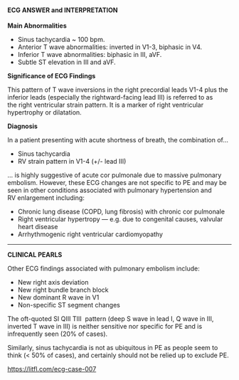 #### ECG ANSWER and INTERPRETATION

**Main Abnormalities**
* Sinus tachycardia ~ 100 bpm. 
* Anterior T wave abnormalities: inverted in V1-3, biphasic in V4. 
* Inferior T wave abnormalities: biphasic in III, aVF. 
* Subtle ST elevation in III and aVF. 

**Significance of ECG Findings**

This pattern of T wave inversions in the right precordial leads V1-4 plus the inferior leads (especially the rightward-facing lead III) is referred to as the right ventricular strain pattern. It is a marker of right ventricular hypertrophy or dilatation.

**Diagnosis**

In a patient presenting with acute shortness of breath, the combination of…
* Sinus tachycardia 
* RV strain pattern in V1-4 (+/- lead III)

… is highly suggestive of acute cor pulmonale due to massive pulmonary embolism.
However, these ECG changes are not specific to PE and may be seen in other conditions associated with pulmonary hypertension and RV enlargement including:
* Chronic lung disease (COPD, lung fibrosis) with chronic cor pulmonale
* Right ventricular hypertropy — e.g. due to congenital causes, valvular heart disease
* Arrhythmogenic right ventricular cardiomyopathy

---------------

**CLINICAL PEARLS**

Other ECG findings associated with pulmonary embolism include:
* New right axis deviation
* New right bundle branch block
* New dominant R wave in V1
* Non-specific ST segment changes 

The oft-quoted SI QIII TIII  pattern (deep S wave in lead I, Q wave in III, inverted T wave in III) is neither sensitive nor specific for PE and is infrequently seen (20% of cases).

Similarly, sinus tachycardia is not as ubiquitous in PE as people seem to think (< 50% of cases), and certainly should not be relied up to exclude PE.

<https://litfl.com/ecg-case-007>
